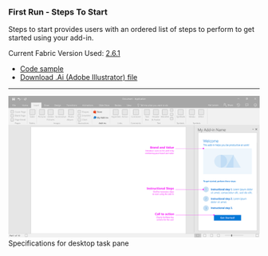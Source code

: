 ### First Run - Steps To Start

Steps to start provides users with an ordered list of steps to perform to get started using your add-in.

Current Fabric Version Used: [2.6.1](https://github.com/OfficeDev/office-ui-fabric-core/releases/tag/2.6.1)

* [Code sample](https://github.com/OfficeDev/Office-Add-in-UX-Design-Patterns-Code/tree/master/templates/first-run/instruction-step)
* [Download .Ai (Adobe Illustrator) file](https://github.com/OfficeDev/Office-Add-in-UX-Design-Patterns/blob/master/Patterns/Source%20Files/FirstRun_StepsToStart.ai?raw=true)

***

![First Run - Steps To Start - Specifications for desktop task pane](../../../assets/markdown-images/FirstRun_StepsToStart_DesktopTaskPaneCallouts.png)
Specifications for desktop task pane







